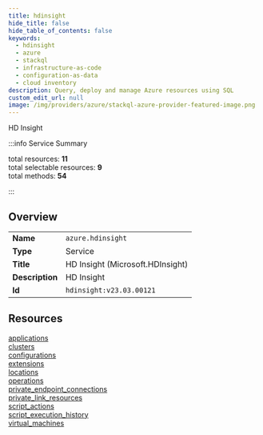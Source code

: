 ```yaml
---
title: hdinsight
hide_title: false
hide_table_of_contents: false
keywords:
  - hdinsight
  - azure
  - stackql
  - infrastructure-as-code
  - configuration-as-data
  - cloud inventory
description: Query, deploy and manage Azure resources using SQL
custom_edit_url: null
image: /img/providers/azure/stackql-azure-provider-featured-image.png
---
```

HD Insight  
    
:::info Service Summary

<div class="row">
<div class="providerDocColumn">
<span>total resources:&nbsp;<b>11</b></span><br />
<span>total selectable resources:&nbsp;<b>9</b></span><br />
<span>total methods:&nbsp;<b>54</b></span><br />
</div>
</div>

:::

## Overview
<table><tbody>
<tr><td><b>Name</b></td><td><code>azure.hdinsight</code></td></tr>
<tr><td><b>Type</b></td><td>Service</td></tr>
<tr><td><b>Title</b></td><td>HD Insight (Microsoft.HDInsight)</td></tr>
<tr><td><b>Description</b></td><td>HD Insight</td></tr>
<tr><td><b>Id</b></td><td><code>hdinsight:v23.03.00121</code></td></tr>
</tbody></table>

## Resources
<div class="row">
<div class="providerDocColumn">
<a href="/providers/azure/hdinsight/applications/">applications</a><br />
<a href="/providers/azure/hdinsight/clusters/">clusters</a><br />
<a href="/providers/azure/hdinsight/configurations/">configurations</a><br />
<a href="/providers/azure/hdinsight/extensions/">extensions</a><br />
<a href="/providers/azure/hdinsight/locations/">locations</a><br />
<a href="/providers/azure/hdinsight/operations/">operations</a><br />
</div>
<div class="providerDocColumn">
<a href="/providers/azure/hdinsight/private_endpoint_connections/">private_endpoint_connections</a><br />
<a href="/providers/azure/hdinsight/private_link_resources/">private_link_resources</a><br />
<a href="/providers/azure/hdinsight/script_actions/">script_actions</a><br />
<a href="/providers/azure/hdinsight/script_execution_history/">script_execution_history</a><br />
<a href="/providers/azure/hdinsight/virtual_machines/">virtual_machines</a><br />
</div>
</div>
